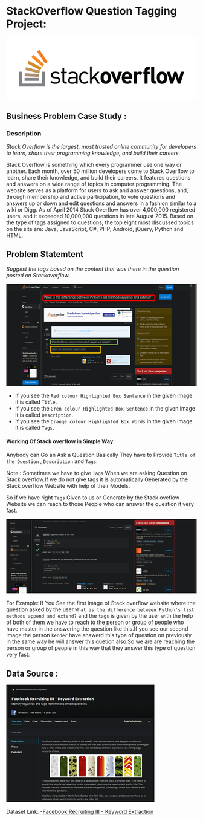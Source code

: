 # StackOverflow Question Tagging Project:

![](images/s2.png)

## Business Problem Case Study :

### Description

*Stack Overflow is the largest, most trusted online community for developers to learn, share their programming knowledge, and build their careers.* 

Stack Overflow is something which every programmer use one way or another. Each month, over 50 million developers come to Stack Overflow to learn, share their knowledge, and build their careers. It features questions and answers on a wide range of topics in computer programming. The website serves as a platform for users to ask and answer questions, and, through membership and active participation, to vote questions and answers up or down and edit questions and answers in a fashion similar to a wiki or Digg. As of April 2014 Stack Overflow has over 4,000,000 registered users, and it exceeded 10,000,000 questions in late August 2015. Based on the type of tags assigned to questions, the top eight most discussed topics on the site are: Java, JavaScript, C#, PHP, Android, jQuery, Python and HTML.


## Problem Statemtent

*Suggest the tags based on the content that was there in the question posted on Stackoverflow.*

![](images/st2.png)


- If you see the `Red colour Highlighted Box Sentence` in the given image it is called `Title`.
- If you see the `Gren colour Highlighted Box Sentence` in the given image it is called `Description`.
- If you see the `Orange colour Highlighted Box Words` in the given image it is called `Tags`.

#### Working Of Stack overflow in Simple Way:

 Anybody can Go an Ask a Question Basically They have to Provide `Title of the Question` , `Description`
 and  `Tags`.
 
Note : Sometimes we have to give `Tags` When we are asking Question on Stack overflow.If we do not give tags it is automatically Generated by the Stack overflow Website with help of their Models.
 
So if we have right `Tags` Given to us or Generate by the Stack oveflow Website we can reach to those People who can answer the question it very fast. 

![](images/st3.png)

For Example: If You See the first image of Stack overflow website where the question asked by the user `What is the difference between Python's list methods append and extend?` and  the  `tags`  is given by the user  with the help of both of them we have to reach to the person or group of people  who have master in the answering the question  like this.If you see our second image the person `kender` have answerd this type of question on previously  in the same way he will answer this quetion also.So we are are reaching the person or group of people in this way that they answer this type of question very fast.

## Data Source :

![](images/d.png)

Dataset Link: -[Facebook Recruiting III - Keyword Extraction](https://www.kaggle.com/c/facebook-recruiting-iii-keyword-extraction/overview)
